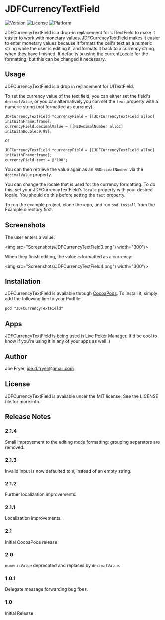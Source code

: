 # JDFCurrencyTextField

[![Version](https://img.shields.io/cocoapods/v/JDFCurrencyTextField.svg?style=flat)](http://cocoadocs.org/docsets/JDFCurrencyTextField)
[![License](https://img.shields.io/cocoapods/l/JDFCurrencyTextField.svg?style=flat)](http://cocoadocs.org/docsets/JDFCurrencyTextField)
[![Platform](https://img.shields.io/cocoapods/p/JDFCurrencyTextField.svg?style=flat)](http://cocoadocs.org/docsets/JDFCurrencyTextField)

JDFCurrencyTextField is a drop-in replacement for UITextField to make it easier to work with monetary values. JDFCurrencyTextField makes it easier to enter monetary values because it formats the cell's text as a numeric string while the user is editing it, and formats it back to a currency string when they have finished. It defaults to using the currentLocale for the formatting, but this can be changed if necessary.

## Usage

JDFCurrencyTextField is a drop in replacement for UITextField.

To set the currency value of the text field, you can either set the field's `decimalValue`, or you can alternatively you can set the `text` property with a numeric string (not formatted as currency).

``` objc
JDFCurrencyTextField *currencyField = [[JDFCurrencyTextField alloc] initWithFrame:frame];
currencyField.decimalValue = [[NSDecimalNumber alloc] initWithDouble:9.99];
```
or
``` objc
JDFCurrencyTextField *currencyField = [[JDFCurrencyTextField alloc] initWithFrame:frame];
currencyField.text = @"100";
```

You can then retrieve the value again as an `NSDecimalNumber` via the `decimalValue` property.

You can change the locale that is used for the currency formatting. To do this, set your JDFCurrencyTextField's `locale` property with your desired locale. You should do this before setting the `text` property.

To run the example project, clone the repo, and run `pod install` from the Example directory first.

## Screenshots

The user enters a value:

<img src="Screenshots/JDFCurrencyTextField3.png") width="300"/>

When they finish editing, the value is formatted as a currency:

<img src="Screenshots/JDFCurrencyTextField4.png") width="300"/>

## Installation

JDFCurrencyTextField is available through [CocoaPods](http://cocoapods.org). To install
it, simply add the following line to your Podfile:

    pod "JDFCurrencyTextField"

## Apps

JDFCurrencyTextField is being used in [Live Poker Manager](https://itunes.apple.com/gb/app/live-poker-manager-app/id828305743?mt=8). It'd be cool to know if you're using it in any of your apps as well :)

## Author

Joe Fryer, joe.d.fryer@gmail.com

## License

JDFCurrencyTextField is available under the MIT license. See the LICENSE file for more info.

## Release Notes

### 2.1.4

Small improvement to the editing mode formatting: grouping separators are removed.

### 2.1.3

Invalid input is now defaulted to `0`, instead of an empty string.

### 2.1.2

Further localization improvements.

### 2.1.1

Localization improvements.

### 2.1

Initial CocoaPods release

### 2.0

`numericValue` deprecated and replaced by `decimalValue`.

### 1.0.1

Delegate message forwarding bug fixes.

### 1.0

Initial Release
